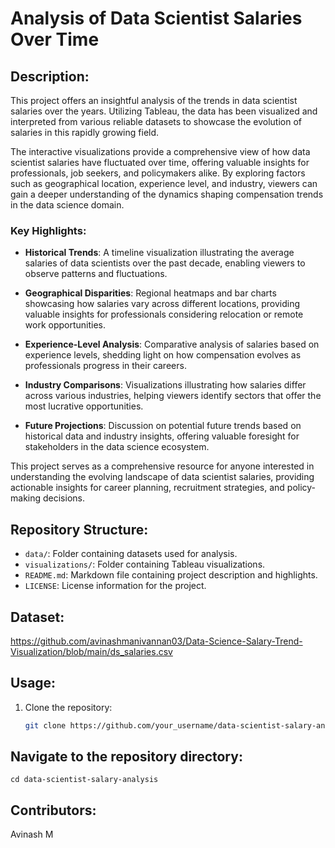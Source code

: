 # Analysis of Data Scientist Salaries Over Time

## Description:

This project offers an insightful analysis of the trends in data scientist salaries over the years. Utilizing Tableau, the data has been visualized and interpreted from various reliable datasets to showcase the evolution of salaries in this rapidly growing field.

The interactive visualizations provide a comprehensive view of how data scientist salaries have fluctuated over time, offering valuable insights for professionals, job seekers, and policymakers alike. By exploring factors such as geographical location, experience level, and industry, viewers can gain a deeper understanding of the dynamics shaping compensation trends in the data science domain.

### Key Highlights:

- **Historical Trends**: A timeline visualization illustrating the average salaries of data scientists over the past decade, enabling viewers to observe patterns and fluctuations.

- **Geographical Disparities**: Regional heatmaps and bar charts showcasing how salaries vary across different locations, providing valuable insights for professionals considering relocation or remote work opportunities.

- **Experience-Level Analysis**: Comparative analysis of salaries based on experience levels, shedding light on how compensation evolves as professionals progress in their careers.

- **Industry Comparisons**: Visualizations illustrating how salaries differ across various industries, helping viewers identify sectors that offer the most lucrative opportunities.

- **Future Projections**: Discussion on potential future trends based on historical data and industry insights, offering valuable foresight for stakeholders in the data science ecosystem.

This project serves as a comprehensive resource for anyone interested in understanding the evolving landscape of data scientist salaries, providing actionable insights for career planning, recruitment strategies, and policy-making decisions.

## Repository Structure:

- `data/`: Folder containing datasets used for analysis.
- `visualizations/`: Folder containing Tableau visualizations.
- `README.md`: Markdown file containing project description and highlights.
- `LICENSE`: License information for the project.

## Dataset:

https://github.com/avinashmanivannan03/Data-Science-Salary-Trend-Visualization/blob/main/ds_salaries.csv

## Usage:

1. Clone the repository:

   ```bash
   git clone https://github.com/your_username/data-scientist-salary-analysis.git


## Navigate to the repository directory:

   `cd data-scientist-salary-analysis`


## Contributors:

Avinash M
